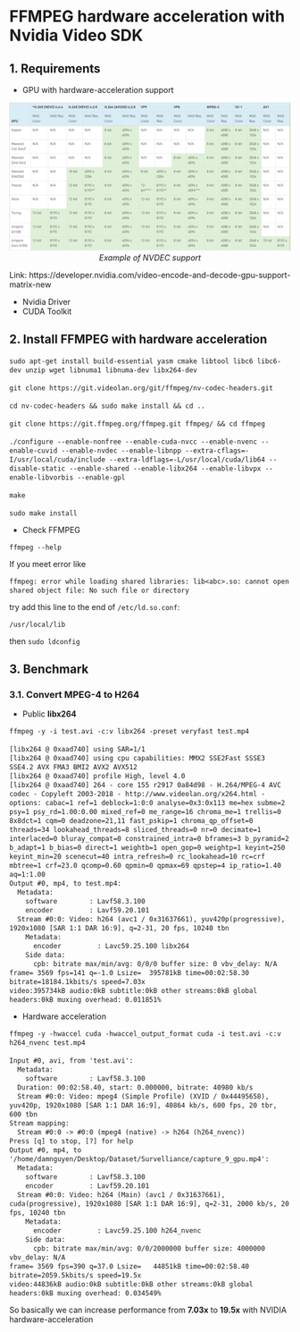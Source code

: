 # FFMPEG hardware acceleration with Nvidia Video SDK
## 1. Requirements
- GPU with hardware-acceleration support
<p align="center">
  <img src="../fig/support_nvenc_nvdec.png" width="1080">
  <i>Example of NVDEC support</i>
</p>
Link: https://developer.nvidia.com/video-encode-and-decode-gpu-support-matrix-new

- Nvidia Driver
- CUDA Toolkit

## 2. Install FFMPEG with hardware acceleration
```
sudo apt-get install build-essential yasm cmake libtool libc6 libc6-dev unzip wget libnuma1 libnuma-dev libx264-dev

git clone https://git.videolan.org/git/ffmpeg/nv-codec-headers.git

cd nv-codec-headers && sudo make install && cd ..

git clone https://git.ffmpeg.org/ffmpeg.git ffmpeg/ && cd ffmpeg

./configure --enable-nonfree --enable-cuda-nvcc --enable-nvenc --enable-cuvid --enable-nvdec --enable-libnpp --extra-cflags=-I/usr/local/cuda/include --extra-ldflags=-L/usr/local/cuda/lib64 --disable-static --enable-shared --enable-libx264 --enable-libvpx --enable-libvorbis --enable-gpl

make

sudo make install
```
- Check FFMPEG
```
ffmpeg --help
```
If you meet error like
```
ffmpeg: error while loading shared libraries: lib<abc>.so: cannot open shared object file: No such file or directory
```
try add this line to the end of ```/etc/ld.so.conf```:
```
/usr/local/lib
```
then ```sudo ldconfig```

## 3. Benchmark
### 3.1. Convert MPEG-4 to H264
- Public **libx264**
```
ffmpeg -y -i test.avi -c:v libx264 -preset veryfast test.mp4

[libx264 @ 0xaad740] using SAR=1/1
[libx264 @ 0xaad740] using cpu capabilities: MMX2 SSE2Fast SSSE3 SSE4.2 AVX FMA3 BMI2 AVX2 AVX512
[libx264 @ 0xaad740] profile High, level 4.0
[libx264 @ 0xaad740] 264 - core 155 r2917 0a84d98 - H.264/MPEG-4 AVC codec - Copyleft 2003-2018 - http://www.videolan.org/x264.html - options: cabac=1 ref=1 deblock=1:0:0 analyse=0x3:0x113 me=hex subme=2 psy=1 psy_rd=1.00:0.00 mixed_ref=0 me_range=16 chroma_me=1 trellis=0 8x8dct=1 cqm=0 deadzone=21,11 fast_pskip=1 chroma_qp_offset=0 threads=34 lookahead_threads=8 sliced_threads=0 nr=0 decimate=1 interlaced=0 bluray_compat=0 constrained_intra=0 bframes=3 b_pyramid=2 b_adapt=1 b_bias=0 direct=1 weightb=1 open_gop=0 weightp=1 keyint=250 keyint_min=20 scenecut=40 intra_refresh=0 rc_lookahead=10 rc=crf mbtree=1 crf=23.0 qcomp=0.60 qpmin=0 qpmax=69 qpstep=4 ip_ratio=1.40 aq=1:1.00
Output #0, mp4, to test.mp4:
  Metadata:
    software        : Lavf58.3.100
    encoder         : Lavf59.20.101
  Stream #0:0: Video: h264 (avc1 / 0x31637661), yuv420p(progressive), 1920x1080 [SAR 1:1 DAR 16:9], q=2-31, 20 fps, 10240 tbn
    Metadata:
      encoder         : Lavc59.25.100 libx264
    Side data:
      cpb: bitrate max/min/avg: 0/0/0 buffer size: 0 vbv_delay: N/A
frame= 3569 fps=141 q=-1.0 Lsize=  395781kB time=00:02:58.30 bitrate=18184.1kbits/s speed=7.03x
video:395734kB audio:0kB subtitle:0kB other streams:0kB global headers:0kB muxing overhead: 0.011851%
```
- Hardware acceleration
```
ffmpeg -y -hwaccel cuda -hwaccel_output_format cuda -i test.avi -c:v h264_nvenc test.mp4

Input #0, avi, from 'test.avi':
  Metadata:
    software        : Lavf58.3.100
  Duration: 00:02:58.40, start: 0.000000, bitrate: 40980 kb/s
  Stream #0:0: Video: mpeg4 (Simple Profile) (XVID / 0x44495658), yuv420p, 1920x1080 [SAR 1:1 DAR 16:9], 40864 kb/s, 600 fps, 20 tbr, 600 tbn
Stream mapping:
  Stream #0:0 -> #0:0 (mpeg4 (native) -> h264 (h264_nvenc))
Press [q] to stop, [?] for help
Output #0, mp4, to '/home/damnguyen/Desktop/Dataset/Survelliance/capture_9_gpu.mp4':
  Metadata:
    software        : Lavf58.3.100
    encoder         : Lavf59.20.101
  Stream #0:0: Video: h264 (Main) (avc1 / 0x31637661), cuda(progressive), 1920x1080 [SAR 1:1 DAR 16:9], q=2-31, 2000 kb/s, 20 fps, 10240 tbn
    Metadata:
      encoder         : Lavc59.25.100 h264_nvenc
    Side data:
      cpb: bitrate max/min/avg: 0/0/2000000 buffer size: 4000000 vbv_delay: N/A
frame= 3569 fps=390 q=37.0 Lsize=   44851kB time=00:02:58.40 bitrate=2059.5kbits/s speed=19.5x
video:44836kB audio:0kB subtitle:0kB other streams:0kB global headers:0kB muxing overhead: 0.034549%
```
So basically we can increase performance from **7.03x** to **19.5x** with NVIDIA hardware-acceleration